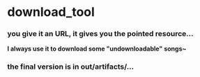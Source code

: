 # download_tool
### you give it an URL, it gives you the pointed resource... <br/>
**I always use it to download some "undownloadable" songs~**<br/>

### the final version is in out/artifacts/...<br/>
